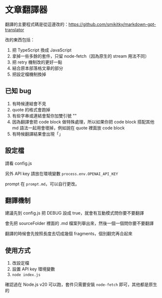 # 文章翻譯器

翻譯的主要程式碼是從這邊改的：https://github.com/smikitky/markdown-gpt-translator

改的東西包括：

1. 把 TypeScript 換成 JavaScript
2. 拿掉一些多餘的套件，只留 node-fetch（因為原生的 stream 用法不同）
3. 把 retry 機制改的更好一點
4. 結合原本部落格文章的部分
5. 把設定檔機制換掉

## 已知 bug

1. 有時候連結會不見
2. quote 的格式會跑掉
3. 有些字串或連結會幫你加雙引號 ""
4. 因為翻譯會把 code block 做特殊處理，所以如果你把 code block 搭配其他 md 語法一起用會壞掉，例如說在 quote 裡面放 code block
5. 有時候翻譯結果會出現「」

## 設定檔

請看 config.js

另外 API key 請放在環境變數 `process.env.OPENAI_API_KEY`

prompt 在 `prompt.md`，可以自行更改。

## 翻譯機制

建議先到 config.js 把 DEBUG 設成 true，就會有互動模式問你要不要翻譯

會先把 sourceFolder 裡面的 .md 檔案列舉出來，然後一個一個問你要不要翻譯

翻譯的時候會先按照長度去切成幾個 fragments，個別翻完再合起來

## 使用方式

1. 改設定檔
2. 設置 API key 環境變數
3. `node index.js`

確認過在 Node.js v20 可以跑，套件只需要安裝 `node-fetch` 即可，其他都是原生的
